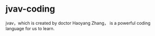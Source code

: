 # jvav-coding
jvav，which is created by doctor Haoyang Zhang， is a powerful coding language for us to learn.
